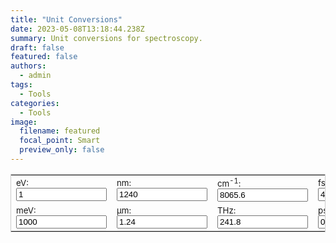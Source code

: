 ```yaml
---
title: "Unit Conversions"
date: 2023-05-08T13:18:44.238Z
summary: Unit conversions for spectroscopy.
draft: false
featured: false
authors:
  - admin
tags:
  - Tools
categories:
  - Tools
image:
  filename: featured
  focal_point: Smart
  preview_only: false
---
```

<!-- test -->
<!DOCTYPE html>
<html lang="en">
<head>
  <meta charset="UTF-8" />
  <meta name="viewport" content="width=device-width, initial-scale=1.0" />
  <title>Unit Conversions</title>
</head>
<body>
  <form name="conversion">
    <table cellpadding="10" align="center" style="border:1px solid #CCC">
      <tbody>
        <tr>
          <td><span style="font-size:10pt">eV: <input name="eV" onkeyup="eVconvert()" value="1" size="15"></span></td>
          <td><span style="font-size:10pt">nm: <input name="nm" onkeyup="nmconvert()" value="1240" size="15"></span></td>
          <td><span style="font-size:10pt">cm<sup>-1</sup>: <input name="wavnum" onkeyup="wavnumconvert()" value="8065.6" size="15"></span></td>
          <td><span style="font-size:10pt">fs: <input name="fs" onkeyup="fsconvert()" value="4.136" size="15"></span></td>
          <td><span style="font-size:10pt">MHz: <input name="MHz" onkeyup="MHzconvert()" value="241800000" size="15"></span></td>
        </tr>
        <tr>
          <td><span style="font-size:10pt">meV: <input name="meV" onkeyup="meVconvert()" value="1000" size="15"></span></td>
          <td><span style="font-size:10pt">µm: <input name="micron" onkeyup="micronconvert()" value="1.24" size="15"></span></td>
          <td><span style="font-size:10pt">THz: <input name="THz" onkeyup="THzconvert()" value="241.8" size="15"></span></td>
          <td><span style="font-size:10pt">ps: <input name="ps" onkeyup="psconvert()" value="0.004" size="15"></span></td>
          <td><span style="font-size:10pt">K: <input name="K" onkeyup="Kconvert()" value="11604.5" size="15"></span></td>
        </tr>
      </tbody>
    </table>
  </form>

  <script>
    const c = 299792458;
    const h = 4.135667516e-15;
    const kB = 1.380649e-23;
    const eV_to_J = 1.602176634e-19;
    const kB_eV = kB / eV_to_J;

    function round_sig(x, sig = 7) {
      return Number.parseFloat(x).toPrecision(sig);
    }

    function eVconvert() {
      with (document.conversion) {
        meV.value = round_sig(eV.value * 1e3);
        nm.value = round_sig(h * c / eV.value * 1e9);
        micron.value = round_sig(h * c / eV.value * 1e6);
        wavnum.value = round_sig(eV.value / (h * c * 100));
        THz.value = round_sig(eV.value / h * 1e-12);
        fs.value = round_sig(h / eV.value * 1e15);
        ps.value = round_sig(h / eV.value * 1e12);
        K.value = round_sig(eV.value / kB_eV);
        MHz.value = round_sig(eV.value / h * 1e-6);
      }
    }

    function meVconvert() {
      with (document.conversion) {
        const eV_val = meV.value * 1e-3;
        eV.value = round_sig(eV_val);
        nm.value = round_sig(h * c / eV_val * 1e9);
        micron.value = round_sig(h * c / eV_val * 1e6);
        wavnum.value = round_sig(eV_val / (h * c * 100));
        THz.value = round_sig(eV_val / h * 1e-12);
        fs.value = round_sig(h / eV_val * 1e15);
        ps.value = round_sig(h / eV_val * 1e12);
        K.value = round_sig(eV_val / kB_eV);
        MHz.value = round_sig(eV_val / h * 1e-6);
      }
    }

    function nmconvert() {
      with (document.conversion) {
        const eV_val = h * c / nm.value * 1e9;
        eV.value = round_sig(eV_val);
        meV.value = round_sig(eV_val * 1e3);
        micron.value = round_sig(nm.value * 1e-3);
        wavnum.value = round_sig(eV_val / (h * c * 100));
        THz.value = round_sig(eV_val / h * 1e-12);
        fs.value = round_sig(h / eV_val * 1e15);
        ps.value = round_sig(h / eV_val * 1e12);
        K.value = round_sig(eV_val / kB_eV);
        MHz.value = round_sig(eV_val / h * 1e-6);
      }
    }

    function micronconvert() {
      with (document.conversion) {
        const eV_val = h * c / micron.value * 1e6;
        eV.value = round_sig(eV_val);
        meV.value = round_sig(eV_val * 1e3);
        nm.value = round_sig(micron.value * 1e3);
        wavnum.value = round_sig(eV_val / (h * c * 100));
        THz.value = round_sig(eV_val / h * 1e-12);
        fs.value = round_sig(h / eV_val * 1e15);
        ps.value = round_sig(h / eV_val * 1e12);
        K.value = round_sig(eV_val / kB_eV);
        MHz.value = round_sig(eV_val / h * 1e-6);
      }
    }

    function wavnumconvert() {
      with (document.conversion) {
        const eV_val = wavnum.value * h * c * 100;
        eV.value = round_sig(eV_val);
        meV.value = round_sig(eV_val * 1e3);
        nm.value = round_sig(h * c / eV_val * 1e9);
        micron.value = round_sig(h * c / eV_val * 1e6);
        THz.value = round_sig(eV_val / h * 1e-12);
        fs.value = round_sig(h / eV_val * 1e15);
        ps.value = round_sig(h / eV_val * 1e12);
        K.value = round_sig(eV_val / kB_eV);
        MHz.value = round_sig(eV_val / h * 1e-6);
      }
    }

    function THzconvert() {
      with (document.conversion) {
        const eV_val = h * THz.value * 1e12;
        eV.value = round_sig(eV_val);
        meV.value = round_sig(eV_val * 1e3);
        nm.value = round_sig(h * c / eV_val * 1e9);
        micron.value = round_sig(h * c / eV_val * 1e6);
        wavnum.value = round_sig(eV_val / (h * c * 100));
        fs.value = round_sig(h / eV_val * 1e15);
        ps.value = round_sig(h / eV_val * 1e12);
        K.value = round_sig(eV_val / kB_eV);
        MHz.value = round_sig(eV_val / h * 1e-6);
      }
    }

    function MHzconvert() {
      with (document.conversion) {
        const eV_val = h * MHz.value * 1e6;
        eV.value = round_sig(eV_val);
        meV.value = round_sig(eV_val * 1e3);
        nm.value = round_sig(h * c / eV_val * 1e9);
        micron.value = round_sig(h * c / eV_val * 1e6);
        wavnum.value = round_sig(eV_val / (h * c * 100));
        THz.value = round_sig(MHz.value / 1e6);
        fs.value = round_sig(h / eV_val * 1e15);
        ps.value = round_sig(h / eV_val * 1e12);
        K.value = round_sig(eV_val / kB_eV);
      }
    }

    function fsconvert() {
      with (document.conversion) {
        const eV_val = h / fs.value * 1e15;
        eV.value = round_sig(eV_val);
        meV.value = round_sig(eV_val * 1e3);
        nm.value = round_sig(h * c / eV_val * 1e9);
        micron.value = round_sig(h * c / eV_val * 1e6);
        wavnum.value = round_sig(eV_val / (h * c * 100));
        THz.value = round_sig(eV_val / h * 1e-12);
        ps.value = round_sig(fs.value / 1e3);
        K.value = round_sig(eV_val / kB_eV);
        MHz.value = round_sig(eV_val / h * 1e-6);
      }
    }

    function psconvert() {
      with (document.conversion) {
        eV.value = roundfive(h / ps.value * 1e12);
        meV.value = roundfive(h / ps.value * 1e15);
        nm.value = roundfive(c * ps.value * 1e-3);
        micron.value = roundfive(c * ps.value * 1e-6);
        wavnum.value = roundfive(1 / (ps.value * c * 100) * 1e12);
        THz.value = roundfive(1 / ps.value);
        fs.value = roundfive(ps.value * 1e3);
        MHz.value = roundfive(eV.value / h * 1e-6);
        K.value = roundfive(eV.value / kB_eV);
      }
    }

    function Kconvert() {
      with (document.conversion) {
        const eV_val = K.value * kB_eV;
        eV.value = round_sig(eV_val);
        meV.value = round_sig(eV_val * 1e3);
        nm.value = round_sig(h * c / eV_val * 1e9);
        micron.value = round_sig(h * c / eV_val * 1e6);
        wavnum.value = round_sig(eV_val / (h * c * 100));
        THz.value = round_sig(eV_val / h * 1e-12);
        fs.value = round_sig(h / eV_val * 1e15);
        ps.value = round_sig(h / eV_val * 1e12);
        MHz.value = round_sig(eV_val / h * 1e-6);
      }
    }
  </script>
</body>
</html>

